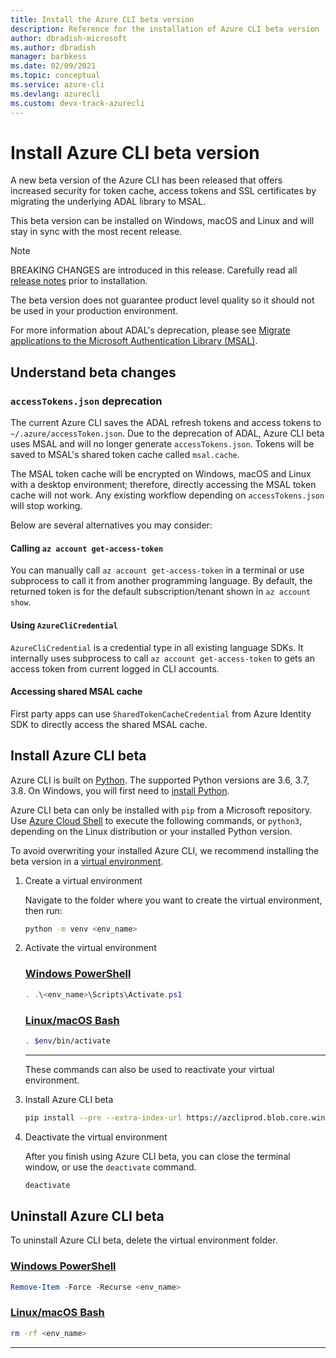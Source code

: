 ```yaml
---
title: Install the Azure CLI beta version
description: Reference for the installation of Azure CLI beta version
author: dbradish-microsoft
ms.author: dbradish
manager: barbkess
ms.date: 02/09/2021
ms.topic: conceptual
ms.service: azure-cli
ms.devlang: azurecli 
ms.custom: devx-track-azurecli
---
```


# Install Azure CLI beta version

A new beta version of the Azure CLI has been released that offers increased security for token cache, access tokens and SSL certificates by migrating the underlying ADAL library to MSAL.

This beta version can be installed on Windows, macOS and Linux and will stay in sync with the most recent release.

> [!NOTE]
>
>  BREAKING CHANGES are introduced in this release.  Carefully read all [release notes](/cli/azure/release-notes-azure-cli?tabs=azure-cli-beta) prior to installation.
>
> The beta version does not guarantee product level quality so it should not be used in your production environment.
>
> For more information about ADAL's deprecation, please see [Migrate applications to the Microsoft Authentication Library (MSAL)](https://docs.microsoft.com/azure/active-directory/develop/msal-migration).

## Understand beta changes

### `accessTokens.json` deprecation

The current Azure CLI saves the ADAL refresh tokens and access tokens to `~/.azure/accessToken.json`. Due to the deprecation of ADAL, Azure CLI beta uses MSAL and will no longer generate `accessTokens.json`.  Tokens will be saved to MSAL's shared token cache called `msal.cache`. 

The MSAL token cache will be encrypted on Windows, macOS and Linux with a desktop environment; therefore, directly accessing the MSAL token cache will not work. Any existing workflow depending on `accessTokens.json` will stop working.

Below are several alternatives you may consider: 

#### Calling `az account get-access-token`

You can manually call `az account get-access-token` in a terminal or use subprocess to call it from another programming language. By default, the returned token is for the default subscription/tenant shown in `az account show`.

#### Using `AzureCliCredential`

`AzureCliCredential` is a credential type in all existing language SDKs. It internally uses subprocess to call `az account get-access-token` to gets an access token from current logged in CLI accounts. 

#### Accessing shared MSAL cache

First party apps can use `SharedTokenCacheCredential` from Azure Identity SDK to directly access the shared MSAL cache.

## Install Azure CLI beta

Azure CLI is built on [Python](https://www.python.org/). The supported Python versions are 3.6, 3.7, 3.8. On Windows, you will first need to [install Python](https://www.python.org/downloads/windows/).

Azure CLI beta can only be installed with `pip` from a Microsoft repository.  Use [Azure Cloud Shell](https://shell.azure.com) to execute the following commands, or `python3`, depending on the Linux distribution or your installed Python version.

To avoid overwriting your installed Azure CLI, we recommend installing the beta version in a [virtual environment](https://docs.python.org/3/tutorial/venv.html).

1. Create a virtual environment

   Navigate to the folder where you want to create the virtual environment, then run:

   ```bash
   python -m venv <env_name>
   ```

1. Activate the virtual environment

      ### [Windows PowerShell](#tab/powershell)

   ```powershell
   . .\<env_name>\Scripts\Activate.ps1
   ```

   ### [Linux/macOS Bash](#tab/bash)

   ```bash
   . $env/bin/activate
   ```
   ---
   These commands can also be used to reactivate your virtual environment.

1. Install Azure CLI beta

   ```bash
   pip install --pre --extra-index-url https://azcliprod.blob.core.windows.net/beta/simple/ azure-cli
   ```

1. Deactivate the virtual environment

   After you finish using Azure CLI beta, you can close the terminal window, or use the `deactivate` command.

   ```bash
   deactivate
   ```

## Uninstall Azure CLI beta

To uninstall Azure CLI beta, delete the virtual environment folder.

### [Windows PowerShell](#tab/powershell)

```powershell
Remove-Item -Force -Recurse <env_name>
```

### [Linux/macOS Bash](#tab/bash)

```bash
rm -rf <env_name>
```

---
